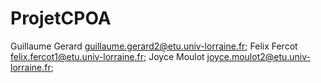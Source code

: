 # ProjetCPOA

Guillaume Gerard <guillaume.gerard2@etu.univ-lorraine.fr>; 
Felix Fercot <felix.fercot1@etu.univ-lorraine.fr>; 
Joyce Moulot <joyce.moulot2@etu.univ-lorraine.fr>; 

